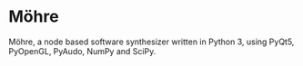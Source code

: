 # Möhre
Möhre, a node based software synthesizer written in Python 3, using PyQt5, PyOpenGL, PyAudo, NumPy and SciPy.
